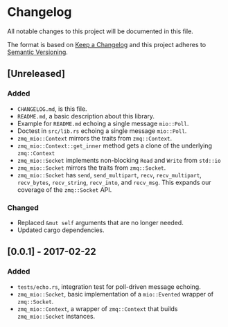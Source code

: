 # Changelog
All notable changes to this project will be documented in this file.

The format is based on [Keep a Changelog](http://keepachangelog.com/en/1.0.0/)
and this project adheres to [Semantic Versioning](http://semver.org/spec/v2.0.0.html).

## [Unreleased]
### Added
- `CHANGELOG.md`, is this file.
- `README.md`, a basic description about this library.
- Example for `README.md` echoing a single message `mio::Poll`.
- Doctest in `src/lib.rs` echoing a single message `mio::Poll`.
- `zmq_mio::Context` mirrors the traits from `zmq::Context`.
- `zmq_mio::Context::get_inner` method gets a clone of the underlying `zmq::Context`
- `zmq_mio::Socket` implements non-blocking `Read` and `Write` from `std::io`
- `zmq_mio::Socket` mirrors the traits from `zmq::Socket`.
- `zmq_mio::Socket` has `send`, `send_multipart`, `recv`, `recv_multipart`, `recv_bytes`, `recv_string`, `recv_into`, and `recv_msg`. This expands our coverage of the `zmq::Socket` API.

### Changed
- Replaced `&mut self` arguments that are no longer needed.
- Updated cargo dependencies.

## [0.0.1] - 2017-02-22
### Added
- `tests/echo.rs`, integration test for poll-driven message echoing.
- `zmq_mio::Socket`, basic implementation of a `mio::Evented` wrapper of `zmq::Socket`.
- `zmq_mio::Context`, a wrapper of `zmq::Context` that builds `zmq_mio::Socket` instances.
